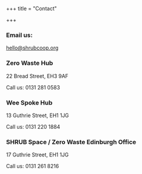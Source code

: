 +++
title = "Contact"

+++
### Email us:

hello@shrubcoop.org

### Zero Waste Hub

22 Bread Street, EH3 9AF

Call us: 0131 281 0583

### Wee Spoke Hub

13 Guthrie Street, EH1 1JG

Call us: 0131 220 1884

### SHRUB Space / Zero Waste Edinburgh Office

17 Guthrie Street, EH1 1JG

Call us: 0131 261 8216